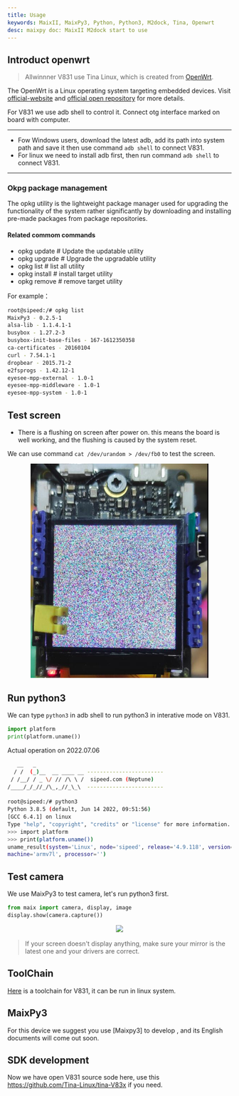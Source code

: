 ```yaml
---
title: Usage
keywords: MaixII, MaixPy3, Python, Python3, M2dock, Tina, Openwrt
desc: maixpy doc: MaixII M2dock start to use
---
```


## Introduct openwrt

> Allwinnner V831 use Tina Linux, which is created from [OpenWrt](https://openwrt.org).

The OpenWrt is a Linux operating system targeting embedded devices. Visit [official-website](https://openwrt.org) and [official open repository](https://github.com/openwrt/openwrt) for more details.

For V831 we use adb shell to control it. Connect otg interface marked on board with computer.

---
- Fow Windows users, download the latest adb, add its path into system path and save it then use command `adb shell` to connect V831.
- For linux we need to install adb first, then run command `adb shell` to connect V831.
---

### Okpg package management

The opkg utility is the lightweight package manager used for upgrading the functionality of the system rather significantly by downloading and installing pre-made packages from package repositories.

#### Related commom commands

- opkg update # Update the updatable utility
- opkg upgrade # Upgrade the upgradable utility
- opkg list # list all utility
- opkg install # install target utility
- opkg remove # remove target utility
  
For example：

```bash
root@sipeed:/# opkg list 
MaixPy3 - 0.2.5-1
alsa-lib - 1.1.4.1-1
busybox - 1.27.2-3
busybox-init-base-files - 167-1612350358
ca-certificates - 20160104
curl - 7.54.1-1
dropbear - 2015.71-2
e2fsprogs - 1.42.12-1
eyesee-mpp-external - 1.0-1
eyesee-mpp-middleware - 1.0-1
eyesee-mpp-system - 1.0-1
```

## Test screen

- There is a flushing on screen after power on. this means the board is well working, and the flushing is caused by the system reset.

We can use command `cat /dev/urandom > /dev/fb0` to test the screen.

<center><img src="./../../../zh/maixII/M2/asserts/lcd_test.jpg" width="400"></center>

## Run python3

We can type `python3` in adb shell to run python3 in interative mode on V831. 

```python
import platform
print(platform.uname())
```

Actual operation on 2022.07.06

```bash
   __   _
  / /  (_)__  __ ____ __ ------------------------
 / /__/ / _ \/ // /\ \ /  sipeed.com (Neptune)
/____/_/_//_/\_,_//_\_\  ------------------------

root@sipeed:/# python3
Python 3.8.5 (default, Jun 14 2022, 09:51:56)
[GCC 6.4.1] on linux
Type "help", "copyright", "credits" or "license" for more information.
>>> import platform
>>> print(platform.uname())
uname_result(system='Linux', node='sipeed', release='4.9.118', version='#3242 PREEMPT Tue Jun 28 04:03:38 UTC 2022', 
machine='armv7l', processor='')
```

## Test camera

We use MaixPy3 to test camera, let's run python3 first.

```python
from maix import camera, display, image 
display.show(camera.capture())
```

<center><img src="./asserts/hello_world.jpg" width="500"></center>

> If your screen doesn't display anything, make sure your mirror is the latest one and your drivers are correct.

## ToolChain

[Here](https://dl.sipeed.com/shareURL/MaixII/MaixII-Dock/SDK/Toolchain) is a toolchain for V831, it can be run in linux system.

## MaixPy3

For this device we suggest you use [Maixpy3] to develop , and its English documents will come out soon.

## SDK development

Now we have open V831 source sode here, use this https://github.com/Tina-Linux/tina-V83x if you need. 



